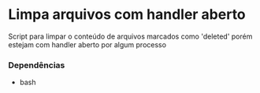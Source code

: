 # Limpa arquivos com handler aberto

Script para limpar o conteúdo de arquivos marcados como 'deleted' porém estejam com handler aberto por algum processo

### Dependências
- bash

